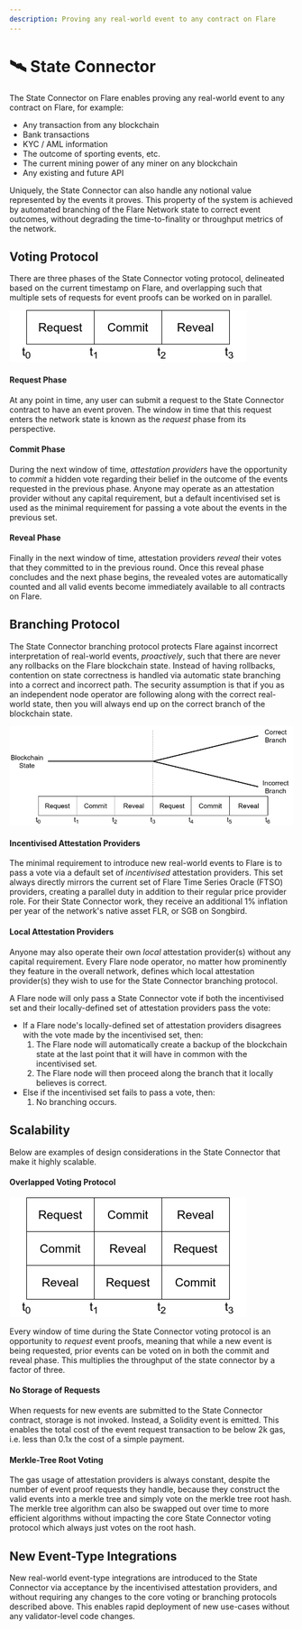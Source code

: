 ```yaml
---
description: Proving any real-world event to any contract on Flare
---
```


# 🛰 State Connector

The State Connector on Flare enables proving any real-world event to any contract on Flare, for example:

* Any transaction from any blockchain
* Bank transactions
* KYC / AML information
* The outcome of sporting events, etc.
* The current mining power of any miner on any blockchain
* Any existing and future API

Uniquely, the State Connector can also handle any notional value represented by the events it proves. This property of the system is achieved by automated branching of the Flare Network state to correct event outcomes, without degrading the time-to-finality or throughput metrics of the network.

## Voting Protocol

There are three phases of the State Connector voting protocol, delineated based on the current timestamp on Flare, and overlapping such that multiple sets of requests for event proofs can be worked on in parallel.

![The three phases of the State Connector voting protocol](.gitbook/assets/3phases.png)

#### Request Phase

At any point in time, any user can submit a request to the State Connector contract to have an event proven. The window in time that this request enters the network state is known as the _request_ phase from its perspective.

#### Commit Phase

During the next window of time, _attestation providers_ have the opportunity to _commit_ a hidden vote regarding their belief in the outcome of the events requested in the previous phase. Anyone may operate as an attestation provider without any capital requirement, but a default incentivised set is used as the minimal requirement for passing a vote about the events in the previous set.

#### Reveal Phase

Finally in the next window of time, attestation providers _reveal_ their votes that they committed to in the previous round. Once this reveal phase concludes and the next phase begins, the revealed votes are automatically counted and all valid events become immediately available to all contracts on Flare.

## Branching Protocol

The State Connector branching protocol protects Flare against incorrect interpretation of real-world events, _proactively_, such that there are never any rollbacks on the Flare blockchain state. Instead of having rollbacks, contention on state correctness is handled via automatic state branching into a correct and incorrect path. The security assumption is that if you as an independent node operator are following along with the correct real-world state, then you will always end up on the correct branch of the blockchain state.

![The State Connector branching protocol](<.gitbook/assets/branchingProtocol (1).png>)

#### Incentivised Attestation Providers

The minimal requirement to introduce new real-world events to Flare is to pass a vote via a default set of _incentivised_ attestation providers. This set always directly mirrors the current set of Flare Time Series Oracle (FTSO) providers, creating a parallel duty in addition to their regular price provider role. For their State Connector work, they receive an additional 1% inflation per year of the network's native asset FLR, or SGB on Songbird.

#### Local Attestation Providers

Anyone may also operate their own _local_ attestation provider(s) without any capital requirement. Every Flare node operator, no matter how prominently they feature in the overall network, defines which local attestation provider(s) they wish to use for the State Connector branching protocol.&#x20;

A Flare node will only pass a State Connector vote if both the incentivised set and their locally-defined set of attestation providers pass the vote:

* If a Flare node's locally-defined set of attestation providers disagrees with the vote made by the incentivised set, then:
  1. The Flare node will automatically create a backup of the blockchain state at the last point that it will have in common with the incentivised set.
  2. The Flare node will then proceed along the branch that it locally believes is correct.
* Else if the incentivised set fails to pass a vote, then:
  1. &#x20;No branching occurs.

## Scalability

Below are examples of design considerations in the State Connector that make it highly scalable.

#### Overlapped Voting Protocol

![Overlapped voting protocol](.gitbook/assets/3phasesOverlapping.png)

Every window of time during the State Connector voting protocol is an opportunity to _request_ event proofs, meaning that while a new event is being requested, prior events can be voted on in both the commit and reveal phase. This multiplies the throughput of the state connector by a factor of three.

#### No Storage of Requests

When requests for new events are submitted to the State Connector contract, storage is not invoked. Instead, a Solidity event is emitted. This enables the total cost of the event request transaction to be below 2k gas, i.e. less than 0.1x the cost of a simple payment.

#### Merkle-Tree Root Voting

The gas usage of attestation providers is always constant, despite the number of event proof requests they handle, because they construct the valid events into a merkle tree and simply vote on the merkle tree root hash. The merkle tree algorithm can also be swapped out over time to more efficient algorithms without impacting the core State Connector voting protocol which always just votes on the root hash.

## New Event-Type Integrations

New real-world event-type integrations are introduced to the State Connector via acceptance by the incentivised attestation providers, and without requiring any changes to the core voting or branching protocols described above. This enables rapid deployment of new use-cases without any validator-level code changes.

